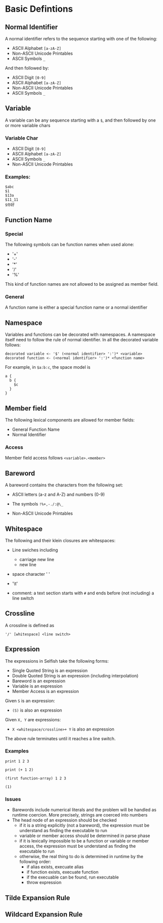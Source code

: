 # Basic Defintions

## Normal Identifier

A normal identifier refers to the sequence starting with one of the following:

- ASCII Alphabet `[a-zA-Z]`
- Non-ASCII Unicode Printables
- ASCII Symbols `_`

And then followed by:
- ASCII Digit `[0-9]`
- ASCII Alphabet `[a-zA-Z]`
- Non-ASCII Unicode Printables
- ASCII Symbols `_`

## Variable

A variable can be any sequence starting with a `$`, and then followed by one or more variable chars

### Variable Char

- ASCII Digit `[0-9]`
- ASCII Alphabet `[a-zA-Z]`
- ASCII Symbols `_`
- Non-ASCII Unicode Printables

### Examples:
```
$abc
$1
$13a
$11_11
$你好
```

## Function Name

### Special

The following symbols can be function names when used alone:

- '+'
- '-'
- '*'
- '/'
- '%'

This kind of function names are not allowed to be assigned as member field.

### General 

A function name is either a special function name or a normal identifier

## Namespace

Variables and functions can be decorated with namespaces. A namespace itself need to follow the rule of normal identifier.
In all the decorated variable follows:
```
decorated variable <- '$' (<normal identifier> ':')* <variable> 
decorated function <- (<normal identifier> ':')* <function name> 
```
For example, in `$a:b:c`, the space model is
```
a {
  b {
    $c
  }
}
```

## Member field

The following lexical components are allowed for member fields:

- General Function Name
- Normal Identifier

### Access

Member field access follows `<variable>.<member>`


## Bareword

A bareword contains the characters from the following set:

- ASCII letters (a-z and A-Z) and numbers (0-9)

- The symbols `!%+,-./:@\_`

- Non-ASCII Unicode Printables

## Whitespace

The following and their klein closures are whitespaces:

- Line swiches including
  - carriage new line
  - new line

- space character ' '

- '\t'

- comment: a text section starts with `#` and ends before (not including) a line switch

## Crossline

A crossline is defined as
```
'/' [whitespace] <line switch>
```

## Expression

The expressions in Selfish take the following forms:

- Single Quoted String is an expression
- Double Quoted String is an expression (including interpolation)
- Bareword is an expression
- Variable is an expression
- Member Access is an expression

Given `S` is an expression:
- `(S)` is also an expression

Given `X, Y` are expressions:

- `X <whitespace/crossline>+ Y` is also an expression

The above rule terminates until it reaches a line switch.

### Examples

```
print 1 2 3

print (+ 1 2)

(first function-array) 1 2 3

(1)
```

### Issues

 - Barewords include numerical literals and the problem will be handled as runtime coercion. More precisely, strings are coerced into numbers
 - The head node of an expression should be checked
   - if it is a string explicitly (not a bareword), the expression must be understand as finding the executable to run
   - variable or member access should be determined in parse phase
   - if it is lexically impossible to be a function or variable or member access, the expression must be understand as finding the executable to run
   - otherwise, the real thing to do is determined in runtime by the following order:
     - if alias exists, execuate alias
     - if function exists, execuate function
     - if the execuable can be found, run executable
     - throw expression

## Tilde Expansion Rule

## Wildcard Expansion Rule

